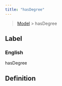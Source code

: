 ```yaml
---
title: "hasDegree"
---
```


> [Model](./../) > hasDegree

## Label

### English
hasDegree


## Definition



    
